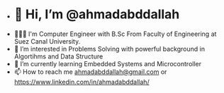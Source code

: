- #                         👋 Hi, I’m @ahmadabddallah
- 👨🏻‍🎓 I'm Computer Engineer with B.Sc From Faculty of Engineering at Suez Canal University.
- 👀 I’m interested in Problems Solving with powerful background in Algortihms and Data Structure 
- 🌱 I’m currently learning Embedded Systems and Microcontroller 
- 📫 How to reach me ahmadabddallah@gmail.com or https://www.linkedin.com/in/ahmadabddallah/

<!---
ahmadabddallah/ahmadabddallah is a ✨ special ✨ repository because its `README.md` (this file) appears on your GitHub profile.
You can click the Preview link to take a look at your changes.
--->

